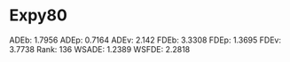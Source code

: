 # Expy80

ADEb: 1.7956
ADEp: 0.7164
ADEv: 2.142
FDEb: 3.3308
FDEp: 1.3695
FDEv: 3.7738
Rank: 136
WSADE: 1.2389
WSFDE: 2.2818